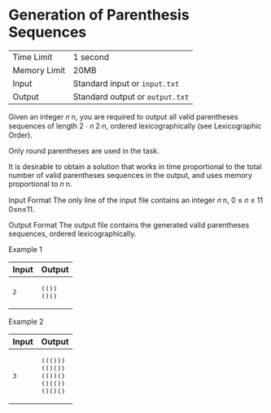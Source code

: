 # Generation of Parenthesis Sequences
<table>
  <tr>
    <td>Time Limit</td>
    <td>1 second</td>
  </tr>
  <tr>
    <td>Memory Limit</td>
    <td>20MB</td>
  </tr>
  <tr>
    <td>Input</td>
    <td>Standard input or <code>input.txt</code></td>
  </tr>
  <tr>
    <td>Output</td>
    <td>Standard output or <code>output.txt</code></td>
  </tr>
</table>
Given an integer 
𝑛
n, you are required to output all valid parentheses sequences of length 
2
⋅
𝑛
2⋅n, ordered lexicographically (see Lexicographic Order).

Only round parentheses are used in the task.

It is desirable to obtain a solution that works in time proportional to the total number of valid parentheses sequences in the output,
and uses memory proportional to
𝑛
n.

Input Format
The only line of the input file contains an integer
𝑛
n,
0
≤
𝑛
≤
11
0≤n≤11.

Output Format
The output file contains the generated valid parentheses sequences, ordered lexicographically.

Example 1
<table class="sample-tests">
  <thead>
     <tr>
        <th>Input</th>
        <th>Output</th>
     </tr>
  </thead>
  <tbody>
     <tr>
        <td><pre>2
</pre></td>
        <td><pre>(())
()()
</pre></td>
     </tr>
  </tbody>
</table>
Example 2
<table class="sample-tests">
  <thead>
     <tr>
        <th>Input</th>
        <th>Output</th>
     </tr>
  </thead>
  <tbody>
     <tr>
        <td><pre>3
</pre></td>
        <td><pre>((()))
(()())
(())()
()(())
()()()
</pre></td>
     </tr>
  </tbody>
</table>